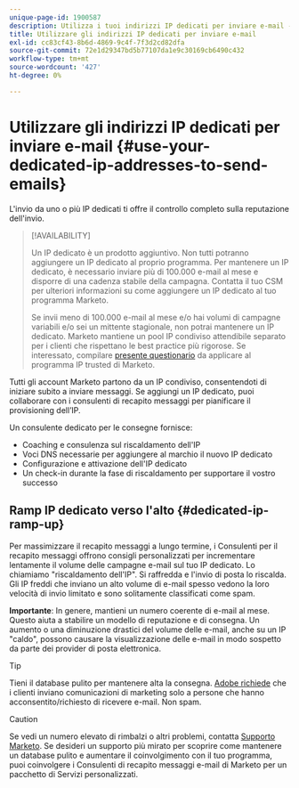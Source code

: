 ```yaml
---
unique-page-id: 1900587
description: Utilizza i tuoi indirizzi IP dedicati per inviare e-mail - Documenti Marketo - Documentazione del prodotto
title: Utilizzare gli indirizzi IP dedicati per inviare e-mail
exl-id: cc83cf43-8b6d-4869-9c4f-7f3d2cd82dfa
source-git-commit: 72e1d29347bd5b77107da1e9c30169cb6490c432
workflow-type: tm+mt
source-wordcount: '427'
ht-degree: 0%

---
```


# Utilizzare gli indirizzi IP dedicati per inviare e-mail {#use-your-dedicated-ip-addresses-to-send-emails}

L&#39;invio da uno o più IP dedicati ti offre il controllo completo sulla reputazione dell&#39;invio.

>[!AVAILABILITY]
>
>Un IP dedicato è un prodotto aggiuntivo. Non tutti potranno aggiungere un IP dedicato al proprio programma. Per mantenere un IP dedicato, è necessario inviare più di 100.000 e-mail al mese e disporre di una cadenza stabile della campagna. Contatta il tuo CSM per ulteriori informazioni su come aggiungere un IP dedicato al tuo programma Marketo.
>
>Se invii meno di 100.000 e-mail al mese e/o hai volumi di campagne variabili e/o sei un mittente stagionale, non potrai mantenere un IP dedicato. Marketo mantiene un pool IP condiviso attendibile separato per i clienti che rispettano le best practice più rigorose. Se interessato, compilare [presente questionario](https://na-sjg.marketo.com/lp/marketoprivacydemo/Trusted-IP-Sending-Range-Program.html) da applicare al programma IP trusted di Marketo.

Tutti gli account Marketo partono da un IP condiviso, consentendoti di iniziare subito a inviare messaggi. Se aggiungi un IP dedicato, puoi collaborare con i consulenti di recapito messaggi per pianificare il provisioning dell’IP.

Un consulente dedicato per le consegne fornisce:

* Coaching e consulenza sul riscaldamento dell&#39;IP
* Voci DNS necessarie per aggiungere al marchio il nuovo IP dedicato
* Configurazione e attivazione dell&#39;IP dedicato
* Un check-in durante la fase di riscaldamento per supportare il vostro successo

## Ramp IP dedicato verso l&#39;alto {#dedicated-ip-ramp-up}

Per massimizzare il recapito messaggi a lungo termine, i Consulenti per il recapito messaggi offrono consigli personalizzati per incrementare lentamente il volume delle campagne e-mail sul tuo IP dedicato. Lo chiamiamo &quot;riscaldamento dell&#39;IP&quot;. Si raffredda e l&#39;invio di posta lo riscalda. Gli IP freddi che inviano un alto volume di e-mail spesso vedono la loro velocità di invio limitato e sono solitamente classificati come spam.

**Importante**: In genere, mantieni un numero coerente di e-mail al mese. Questo aiuta a stabilire un modello di reputazione e di consegna. Un aumento o una diminuzione drastici del volume delle e-mail, anche su un IP &quot;caldo&quot;, possono causare la visualizzazione delle e-mail in modo sospetto da parte dei provider di posta elettronica.

>[!TIP]
>
>Tieni il database pulito per mantenere alta la consegna. [Adobe richiede](https://www.adobe.com/legal/terms/aup.html) che i clienti inviano comunicazioni di marketing solo a persone che hanno acconsentito/richiesto di ricevere e-mail. Non spam.

>[!CAUTION]
>
>Se vedi un numero elevato di rimbalzi o altri problemi, contatta [Supporto Marketo](https://nation.marketo.com/t5/Support/ct-p/Support). Se desideri un supporto più mirato per scoprire come mantenere un database pulito e aumentare il coinvolgimento con il tuo programma, puoi coinvolgere i Consulenti di recapito messaggi e-mail di Marketo per un pacchetto di Servizi personalizzati.
